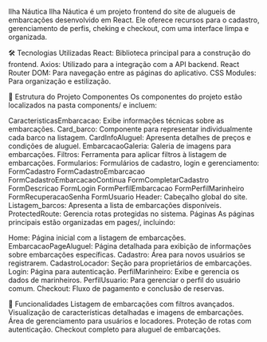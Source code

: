 Ilha Náutica
Ilha Náutica é um projeto frontend do site de alugueis de embarcações desenvolvido em React. Ele oferece recursos para o cadastro, gerenciamento de perfis, cheking e checkout, com uma interface limpa e organizada.

🛠️ Tecnologias Utilizadas
React: Biblioteca principal para a construção do frontend.
Axios: Utilizado para a integração com a API backend.
React Router DOM: Para navegação entre as páginas do aplicativo.
CSS Modules: Para organização e estilização.

📁 Estrutura do Projeto
Componentes
Os componentes do projeto estão localizados na pasta components/ e incluem:

CaracteristicasEmbarcacao: Exibe informações técnicas sobre as embarcações.
Card_barco: Componente para representar individualmente cada barco na listagem.
CardInfoAluguel: Apresenta detalhes de preços e condições de aluguel.
EmbarcacaoGaleria: Galeria de imagens para embarcações.
Filtros: Ferramenta para aplicar filtros à listagem de embarcações.
Formularios: Formulários de cadastro, login e gerenciamento:
FormCadastro
FormCadastroEmbarcacao
FormCadastroEmbarcacaoContinua
FormCompletarCadastro
FormDescricao
FormLogin
FormPerfilEmbarcacao
FormPerfilMarinheiro
FormRecuperacaoSenha
FormUsuario
Header: Cabeçalho global do site.
Listagem_barcos: Apresenta a lista de embarcações disponíveis.
ProtectedRoute: Gerencia rotas protegidas no sistema.
Páginas
As páginas principais estão organizadas em pages/, incluindo:

Home: Página inicial com a listagem de embarcações.
EmbarcacaoPageAluguel: Página detalhada para exibição de informações sobre embarcações específicas.
Cadastro: Área para novos usuários se registrarem.
CadastroLocador: Seção para proprietários de embarcações.
Login: Página para autenticação.
PerfilMarinheiro: Exibe e gerencia os dados de marinheiros.
PerfilUsuario: Para gerenciar o perfil do usuário comum.
Checkout: Fluxo de pagamento e conclusão de reservas.

🌟 Funcionalidades
Listagem de embarcações com filtros avançados.
Visualização de características detalhadas e imagens de embarcações.
Área de gerenciamento para usuários e locadores.
Proteção de rotas com autenticação.
Checkout completo para aluguel de embarcações.
